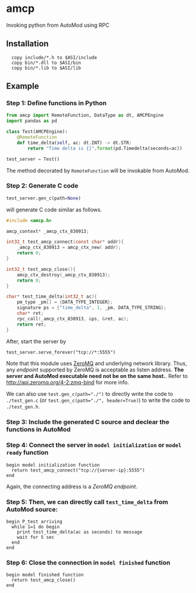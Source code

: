 # amcp
Invoking python from AutoMod using RPC

## Installation

```
  copy include/*.h to $ASI/include
  copy bin/*.dll to $ASI/bin
  copy bin/*.lib to $ASI/lib
```

## Example

  ### Step 1: Define functions in Python 

  ```Python
  from amcp import RemoteFunction, DataType as dt, AMCPEngine
  import pandas as pd

  class Test(AMCPEngine):
      @RemoteFunction
      def time_delta(self, ac: dt.INT) -> dt.STR:
          return "Time delta is {}".format(pd.Timedelta(seconds=ac))

  test_server = Test()
  ```
  The method decorated by `RemoteFunction` will be invokable from AutoMod.

  ### Step 2: Generate C code

  ```Python
  test_server.gen_c(path=None)
  ```
  will generate C code similar as follows. 
  ```C
  #include <amcp.h>

  amcp_context* _amcp_ctx_830913;

  int32_t test_amcp_connect(const char* addr){
      _amcp_ctx_830913 = amcp_ctx_new( addr);
      return 0;
  }

  int32_t test_amcp_close(){
      amcp_ctx_destroy(_amcp_ctx_830913);
      return 0;
  }

  char* test_time_delta(int32_t ac){
      pm_type _pm[] = {DATA_TYPE_INTEGER};
      signature ps = {"time_delta", 1, _pm, DATA_TYPE_STRING};
      char* ret;
      rpc_call(_amcp_ctx_830913, &ps, &ret, ac);
      return ret;
  }
  ```
  After, start the server by
  ```
  test_server.serve_forever("tcp://*:5555")
  ```

  Note that this module uses [ZeroMQ](http://zeromq.org/) and underlying network library. Thus, any *endpoint* supported by ZeroMQ is acceptable as listen address. **The server and AutoMod executable need not be on the same host.**. Refer to http://api.zeromq.org/4-2:zmq-bind for more info.

  We can also use `test.gen_c(path="./")` to directly write the code to `./test_gen.c` (or `test.gen_c(path="./", header=True)`) to write the code to `./test_gen.h`. 

  ### Step 3: Include the generated C source and declear the functions in AutoMod
  ### Step 4: Connect the server in `model initialization` or `model ready` function
  ```
  begin model initialization function
    return test_amcp_connect("tcp://{server-ip}:5555")
  end
  ```
  Again, the connecting address is a *ZeroMQ endpoint*.

  ### Step 5: Then, we can directly call `test_time_delta` from AutoMod source:
  ```
  begin P_test arriving
    while 1=1 do begin
      print test_time_delta(ac as seconds) to message
      wait for 5 sec
    end
  end
  ```

  ### Step 6: Close the connection in `model finished` function
  ```
  begin model finished function
    return test_amcp_close()
  end
  ```
